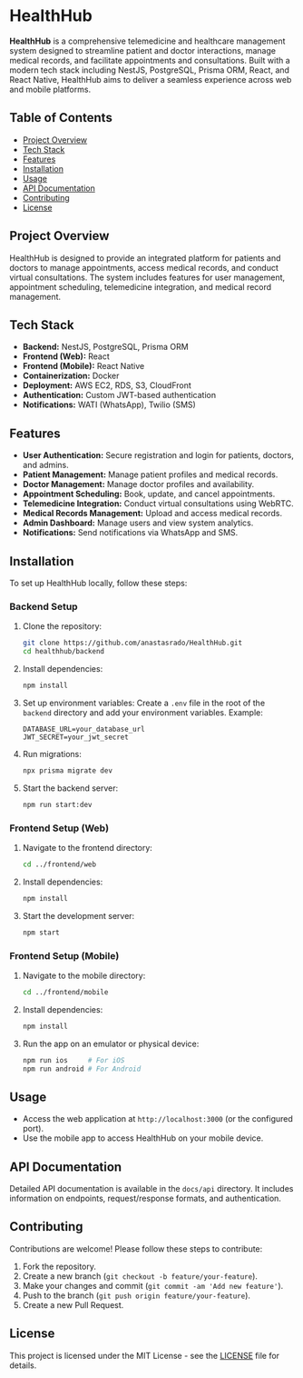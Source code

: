 # HealthHub

**HealthHub** is a comprehensive telemedicine and healthcare management system designed to streamline patient and doctor interactions, manage medical records, and facilitate appointments and consultations. Built with a modern tech stack including NestJS, PostgreSQL, Prisma ORM, React, and React Native, HealthHub aims to deliver a seamless experience across web and mobile platforms.

## Table of Contents
* [Project Overview](#project-overview)
* [Tech Stack](#tech-stack)
* [Features](#features)
* [Installation](#installation)
* [Usage](#usage)
* [API Documentation](#api-documentation)
* [Contributing](#contributing)
* [License](#license)

## Project Overview

HealthHub is designed to provide an integrated platform for patients and doctors to manage appointments, access medical records, and conduct virtual consultations. The system includes features for user management, appointment scheduling, telemedicine integration, and medical record management.

## Tech Stack

* **Backend:** NestJS, PostgreSQL, Prisma ORM
* **Frontend (Web):** React
* **Frontend (Mobile):** React Native
* **Containerization:** Docker
* **Deployment:** AWS EC2, RDS, S3, CloudFront
* **Authentication:** Custom JWT-based authentication
* **Notifications:** WATI (WhatsApp), Twilio (SMS)

## Features

* **User Authentication:** Secure registration and login for patients, doctors, and admins.
* **Patient Management:** Manage patient profiles and medical records.
* **Doctor Management:** Manage doctor profiles and availability.
* **Appointment Scheduling:** Book, update, and cancel appointments.
* **Telemedicine Integration:** Conduct virtual consultations using WebRTC.
* **Medical Records Management:** Upload and access medical records.
* **Admin Dashboard:** Manage users and view system analytics.
* **Notifications:** Send notifications via WhatsApp and SMS.

## Installation

To set up HealthHub locally, follow these steps:

### Backend Setup

1. Clone the repository:
   ```bash
   git clone https://github.com/anastasrado/HealthHub.git
   cd healthhub/backend
   ```

2. Install dependencies:
   ```bash
   npm install
   ```

3. Set up environment variables:
   Create a `.env` file in the root of the `backend` directory and add your environment variables. Example:
   ```
   DATABASE_URL=your_database_url
   JWT_SECRET=your_jwt_secret
   ```

4. Run migrations:
   ```bash
   npx prisma migrate dev
   ```

5. Start the backend server:
   ```bash
   npm run start:dev
   ```

### Frontend Setup (Web)

1. Navigate to the frontend directory:
   ```bash
   cd ../frontend/web
   ```

2. Install dependencies:
   ```bash
   npm install
   ```

3. Start the development server:
   ```bash
   npm start
   ```

### Frontend Setup (Mobile)

1. Navigate to the mobile directory:
   ```bash
   cd ../frontend/mobile
   ```

2. Install dependencies:
   ```bash
   npm install
   ```

3. Run the app on an emulator or physical device:
   ```bash
   npm run ios     # For iOS
   npm run android # For Android
   ```

## Usage

* Access the web application at `http://localhost:3000` (or the configured port).
* Use the mobile app to access HealthHub on your mobile device.

## API Documentation

Detailed API documentation is available in the `docs/api` directory. It includes information on endpoints, request/response formats, and authentication.

## Contributing

Contributions are welcome! Please follow these steps to contribute:

1. Fork the repository.
2. Create a new branch (`git checkout -b feature/your-feature`).
3. Make your changes and commit (`git commit -am 'Add new feature'`).
4. Push to the branch (`git push origin feature/your-feature`).
5. Create a new Pull Request.

## License

This project is licensed under the MIT License - see the [LICENSE](LICENSE) file for details.
